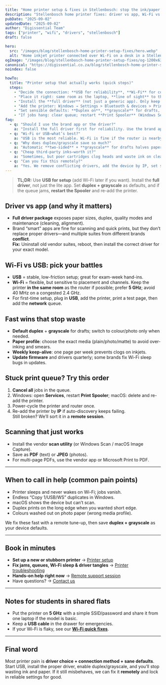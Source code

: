 ```yaml
---
title: "Home printer setup & fixes in Stellenbosch: stop the ink/paper waste (fast wins)"
description: "Stellenbosch home printer fixes: driver vs app, Wi-Fi vs USB, spooler resets, duplex defaults, ink myths—and what we can sort remotely."
pubDate: "2025-09-02"
updatedDate: "2025-09-02"
author: "Digissential Team"
tags: ["printer", "wifi", "drivers", "stellenbosch"]
draft: false

hero:
  src: "/images/blog/stellenbosch-home-printer-setup-fixes/hero.webp"
  alt: "Home inkjet printer connected over Wi-Fi on a desk in a Stellenbosch apartment"
ogImage: "/images/blog/stellenbosch-home-printer-setup-fixes/og-1200x630.jpg"
canonical: "https://digissential.co.za/blog/stellenbosch-home-printer-setup-fixes/"
noindex: false

howTo:
  title: "Printer setup that actually works (quick steps)"
  steps:
    - "Decide the connection: **USB for reliability**, **Wi-Fi** for convenience. If Wi-Fi is flaky, start USB, then add Wi-Fi once stable."
    - "Place it right: same room as the laptop, **line of sight** to the router for first setup; avoid cupboards and microwaves."
    - "Install the **full driver** (not just a generic app). Only keep one brand suite—uninstall old manufacturer suites first."
    - "Add the printer: Windows → Settings > Bluetooth & devices > Printers; macOS → System Settings > Printers & Scanners; prefer **IP** add if auto-discovery fails."
    - "Set sensible defaults: **Duplex on**, **grayscale** for drafts, A4, borderless off (ink saver). Save as **device defaults**."
    - "If jobs hang: clear queue; restart **Print Spooler** (Windows Services) or remove/re-add the printer; power-cycle the printer once."
faq:
  - q: "Should I use the brand app or the driver?"
    a: "Install the full driver first for reliability. Use the brand app only for scanning/maintenance; avoid running multiple vendor suites at once."
  - q: "Wi-Fi or USB—what’s best?"
    a: "USB is the most reliable. Wi-Fi is fine if the router is nearby and on 5 GHz. For first setup, USB avoids discovery issues."
  - q: "Why does duplex/grayscale save so much?"
    a: "Automatic **two-sided** + **grayscale** for drafts halves paper use and cuts expensive colour ink—set these as device defaults once."
  - q: "Cheap third-party inks—worth it?"
    a: "Sometimes, but poor cartridges clog heads and waste ink on cleans. If you try them, buy reputable brands and print a page weekly."
  - q: "Can you fix this remotely?"
    a: "Yes. We remove conflicting drivers, add the device by IP, set sane defaults and test scan/print via a **remote session**."
---
```


> **TL;DR:** Use **USB for setup** (add Wi-Fi later if you want). Install the **full driver**, not just the lite app. Set **duplex + grayscale** as defaults, and if the queue jams, **restart the Spooler** and re-add the printer.

## Driver vs app (and why it matters)
- **Full driver package** exposes paper sizes, duplex, quality modes and maintenance (cleaning, alignment).  
- Brand “smart” apps are fine for scanning and quick prints, but they don’t replace proper drivers—and multiple suites from different brands **conflict**.  
**Fix:** Uninstall old vendor suites, reboot, then install the correct driver for your exact model.

## Wi-Fi vs USB: pick your battles
- **USB** = stable, low-friction setup; great for exam-week hand-ins.  
- **Wi-Fi** = flexible, but sensitive to placement and channels. Keep the printer **in the same room** as the router if possible; prefer **5 GHz**; avoid 40 MHz on a congested 2.4 GHz.  
- For first-time setup, plug in **USB**, add the printer, print a test page, then add the **network** queue.

## Fast wins that stop waste
- **Default duplex** + **grayscale** for drafts; switch to colour/photo only when needed.  
- **Paper profile**: choose the exact media (plain/photo/matte) to avoid over-inking and smears.  
- **Weekly keep-alive**: one page per week prevents clogs on inkjets.  
- **Update firmware** and drivers quarterly; some brands fix Wi-Fi sleep bugs in updates.

## Stuck print queue? Try this order
1) **Cancel all** jobs in the queue.  
2) Windows: open **Services**, restart **Print Spooler**; macOS: delete and re-add the printer.  
3) Power-cycle the printer and router once.  
4) Re-add the printer by **IP** if auto-discovery keeps failing.  
Still broken? We’ll sort it in a **remote session**.

## Scanning that just works
- Install the vendor **scan utility** (or Windows Scan / macOS Image Capture).  
- Save as **PDF** (text) or **JPEG** (photos).  
- For multi-page PDFs, use the vendor app or Microsoft Print to PDF.

---

## When to call in help (common pain points)
- Printer sleeps and never wakes on Wi-Fi; jobs vanish.  
- Endless “Copy 1/USB/WS” duplicates in Windows.  
- macOS shows the device but can’t scan.  
- Duplex prints on the long edge when you wanted short edge.  
- Colours washed out on photo paper (wrong media profile).

We fix these fast with a remote tune-up, then save **duplex + grayscale** as your device defaults.

---

## Book in minutes

- **Set up a new or stubborn printer** → [Printer setup](/services/printer-setup/)  
- **Fix jams, queues, Wi-Fi sleep & driver tangles** → [Printer troubleshooting](/services/printer-troubleshooting/)  
- **Hands-on help right now** → [Remote support session](/services/remote-support-setup/)  
- Have questions? → [Contact us](/contact/)

---

## Notes for students in shared flats
- Put the printer on **5 GHz** with a simple SSID/password and share it from one laptop if the model is basic.  
- Keep a **USB cable** in the drawer for emergencies.  
- If your Wi-Fi is flaky, see our **[Wi-Fi quick fixes](/blog/stellenbosch-wifi-quick-fixes/)**.

---

## Final word
Most printer pain is **driver choice + connection method + sane defaults**. Start USB, install the proper driver, enable duplex/grayscale, and you’ll stop wasting ink and paper. If it still misbehaves, we can fix it **remotely** and lock in reliable settings for good.

